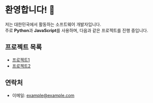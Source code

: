 # 환영합니다! 👋
저는 대한민국에서 활동하는 소프트웨어 개발자입니다.  
주로 **Python**과 **JavaScript**를 사용하며, 다음과 같은 프로젝트를 진행 중입니다.

## 프로젝트 목록
- [프로젝트1](https://github.com/username/project1)
- [프로젝트2](https://github.com/username/project2)

## 연락처
- 이메일: example@example.com
